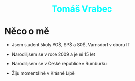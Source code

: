 # <span style="color:Aqua;display:block;text-align:center;"> **Tomáš Vrabec**</span>
# Něco o mě


- Jsem student školy VOŠ, SPŠ a SOŠ, Varnsdorf v oboru IT

- Narodil jsem se v roce 2009 a je mi 15 let

- Narodil jsem se v České republice v Rumburku

- Žiju momentálně v Krásné Lípě

